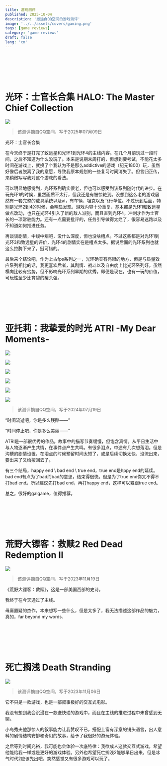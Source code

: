 ```yaml
---
title: 游戏测评
published: 2025-10-04
description: '搬运自QQ空间的游戏测评'
image: '../../assets/covers/gaming.png'
tags: [game reviews]
category: 'game reviews'
draft: false 
lang: 'cn'
---
```


&nbsp;

&nbsp;

&nbsp;

# 光环：士官长合集 HALO: The Master Chief Collection

![](../../assets/game_reviews/halo.jpeg)

>该测评摘自QQ空间，写于2025年07月09日

光环：士官长合集

在今天终于是打完了致远星和光环1到光环4的主线内容。在几个月前玩过一段时间，之后不知道为什么没玩了。本来是说期末周打的，但想到要考试，不能花太多时间在游戏上，就换了个我认为不是那么addictive的游戏（纪元1800）玩，虽然好像后者脱离了我的意愿，导致我原本规划的一些复习时间消失了。但言归正传，来稍微写写我对这个游戏的看法。

可以明显地感觉到，光环系列确实很老，但也可以感受到该系列随时代的进步。在玩光环1的时候，虽然画质不太行，但我还是有被惊艳到。没想到这么老的游戏居然有一套完整的载具系统以及ai，有车辆、坦克以及飞行单位。不过玩到后面，特别是光环2到4的时候，会明显发现，游戏内容十分重复，基本都是光环1和致远星做点改动，也只在光环4引入了新的敌人派别，而且直到光环4，冲刺才作为士官长的一项常驻能力。还有一点需要批评的，任务引导做得太烂了，很容易迷路以及不知道如何推进任务。

再谈谈剧情，中规中矩吧，没什么深度，但也没啥槽点。不过这些都是对光环1到光环3和致远星的评价，光环4的剧情实在是槽点太多。据说后面的光环系列也就这么拉胯下来了，挺可惜的。

最后来个结论吧，作为上古fps系列之一，光环确实有亮眼的地方，但是与质量效应系列相比的话，我更喜欢后者，其剧情、战斗以及自由度上比光环系列好。虽然横向比较有劣势，但不影响光环系列早期的优秀。即便是现在，也有一玩的价值，可玩性至少比育碧的罐头强。

&nbsp;

&nbsp;

&nbsp;

# 亚托莉：我挚爱的时光 ATRI -My Dear Moments-

![](../../assets/game_reviews/atri1.jpeg)

![](../../assets/game_reviews/atri2.jpeg)

![](../../assets/game_reviews/atri3.jpeg)

![](../../assets/game_reviews/atri4.jpeg)

![](../../assets/game_reviews/atri5.jpeg)

![](../../assets/game_reviews/atri6.jpeg)

>该测评摘自QQ空间，写于2024年07月19日

“时间流逝吧，你是多么残酷——”

“时间停止吧，你是多么美丽——”

ATRI是一部很优秀的作品。故事中的描写节奏缓慢，但饱含真情。从平日生活中与人物逐渐产生共情，在事件点产生共鸣。有很多泪点，中途有几次想落泪。但是沟槽的剧情设置，在泪点的时候预留时间太短了，或是后续切换太快，没流出来，要出来了又给按回去了。

有三个结局，happy end \ bad end \ true end，true end是hppy end的延续。bad end有点为了bad而bad的意思，结束得很快。但是为了true end你又不得不打bad end。所以建议先打bad end，再打happy end，这样可以紧跟true end。

总之，很好的galgame，值得推荐。

&nbsp;

&nbsp;

&nbsp;

# 荒野大镖客：救赎2 Red Dead Redemption II

![](../../assets/game_reviews/red_dead_redemption.jpeg)

>该测评摘自QQ空间，写于2023年11月19日

《荒野大镖客：救赎》，这是一部美国西部的史诗。

我终于在今天通过了主线。

毋庸置疑的杰作，本来想写一些什么，但是太多了，我无法描述这部作品的魅力，真的，far beyond my words.

&nbsp;

&nbsp;

&nbsp;

# 死亡搁浅 Death Stranding

![](../../assets/game_reviews/death_stranding.jpeg)

>该测评摘自QQ空间，写于2023年11月06日

它不只是一款游戏，也是一部叙事极好的交互式电影。

我没有想到我会沉浸在一款送快递的游戏中，而且在主线的推进过程中未曾感到无聊。

小岛秀夫他那惊人的叙事能力让我赞叹不已，搭配上富有深意的镜头语言，出人意料的剧情结构安排和奇幻的故事，给予了我很好的游玩体验。

之后等到时间充裕，我可能也会体验一次底特律：我欲成人这款交互式游戏，希望他能给我一样或是更好的游戏体验。另外也希望死亡搁浅2能够早日出来，但是冰气时代2应该先出吧。突然感觉又有很多游戏可以玩了。